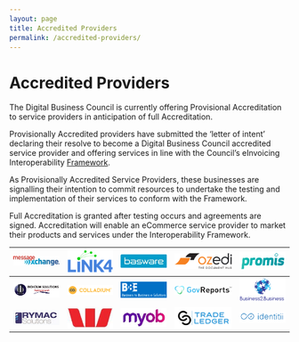 ```yaml
---
layout: page
title: Accredited Providers
permalink: /accredited-providers/
---
```


# Accredited Providers

The Digital Business Council is currently offering Provisional Accreditation to service providers in anticipation of full Accreditation.

Provisionally Accredited providers have submitted the ‘letter of intent’ declaring their resolve to become a Digital Business Council accredited service provider and offering services in line with the Council’s eInvoicing Interoperability [Framework](https://digital-business-council.github.io/interoperability-framework/).

As Provisionally Accredited Service Providers, these businesses are signalling their intention to commit resources to undertake the testing and implementation of their services to conform with the Framework.

Full Accreditation is granted after testing occurs and agreements are signed. Accreditation will enable an eCommerce service provider to market their products and services under the Interoperability Framework.


| [![MessageXchange Logo](/images/providers/messagexchange_logo.jpg)](http://www.messagexchange.com/) | [![Link4 Logo](/images/providers/LINK4_Logo_Blue_RGB_(2).png)](http://www.link4.com.au/) | [![Basware Logo](/images/providers/Basware.jpg)](http://www.basware.com/) | [![ozedi Logo](/images/providers/ozedi_logo.png)](http://www.ozedi.com.au/) | [![Promis Logo](/images/providers/PROMIS.png)](https://www.promis.co/)
---|---|---|---|---
|[![Indicium Solutions Logo](/images/providers/Indicium_Solutions.png)](http://www.indiciumsolutions.com.mx/en/index.html)  | [![Colladium Logo](/images/providers/Colladium-logo-iconlogo-h-yellow.png)](http://www.colladium.com/) | [![B2Be Logo](/images/providers/LogoB2BEwithBackground.png)](http://www.b2be.com/) |[![GovReports Logo](/images/providers/GovReports_logo.jpg)](http://www.govreports.com.au/) |[![Business2.Business Logo](/images/providers/B2B_Logo.png)](https://business2.business/#) 
|[![Rymac Solutions Logo](/images/providers/Rymac.jpg)](http://www.rymac.com.au/)  | [![Westpac Logo](/images/providers/Westpac_W.jpg)](https://www.westpac.com.au/) | [![MYOB Logo](/images/providers/MYOB_logo_RGB.jpg)](http://www.myob.com/) | [![TradeLedger Logo](/images/providers/tradeledger.png)](http://tradeledger.io/) |[![Identitii Logo](/images/providers/identitii.png)](http://www.identitii.com/) | [![Payrec Logo](/images/providers/PastedGraphic_logo.jpg )](http://payreq.com.au/) | [![SquirrelStreet Logo](/images/providers/SquirrelStreet_logo.png )](https://www.squirrelstreet.com/)

